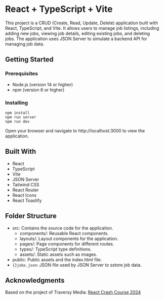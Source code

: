 # React + TypeScript + Vite

This project is a CRUD (Create, Read, Update, Delete) application built with React, TypeScript, and Vite. It allows users to manage job listings, including adding new jobs, viewing job details, editing existing jobs, and deleting jobs. The application uses JSON Server to simulate a backend API for managing job data.

## Getting Started

### Prerequisites

- Node.js (version 14 or higher)
- npm (version 6 or higher)

### Installing

```
npm install
npm run server
npm run dev
```

Open your browser and navigate to http://localhost:3000 to view the application.

## Built With

- React
- TypeScript
- Vite
- JSON Server
- Tailwind CSS
- React Router
- React Icons
- React Toastify

## Folder Structure

- src: Contains the source code for the application.
  - components/: Reusable React components.
  - layouts/: Layout components for the application.
  - pages/: Page components for different routes.
  - types/: TypeScript type definitions.
  - assets/: Static assets such as images.
- public: Public assets and the index.html file.
- `{}jobs.json`: JSON file used by JSON Server to sstore job data.

## Acknowledgments

Based on the project of Traversy Media: [React Crash Course 2024](https://youtu.be/LDB4uaJ87e0?feature=shared)
